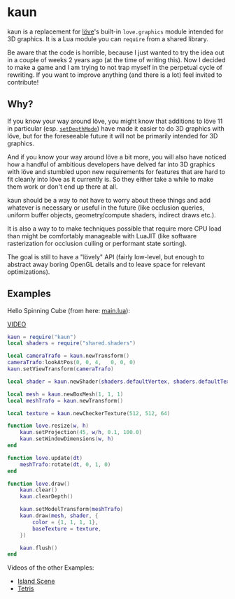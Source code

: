 # kaun
kaun is a replacement for [löve](https://love2d.org)'s built-in `love.graphics` module intended for 3D graphics. It is a Lua module you can `require` from a shared library.

Be aware that the code is horrible, because I just wanted to try the idea out in a couple of weeks 2 years ago (at the time of writing this). Now I decided to make a game and I am trying to not trap myself in the perpetual cycle of rewriting. If you want to improve anything (and there is a lot) feel invited to contribute!

## Why?
If you know your way around löve, you might know that additions to löve 11 in particular (esp. [`setDepthMode`](https://love2d.org/wiki/love.graphics.setDepthMode)) have made it easier to do 3D graphics with löve, but for the foreseeable future it will not be primarily intended for 3D graphics.

And if you know your way around löve a bit more, you will also have noticed how a handful of ambitious developers have delved far into 3D graphics with löve and stumbled upon new requirements for features that are hard to fit cleanly into löve as it currently is. So they either take a while to make them work or don't end up there at all.

kaun should be a way to not have to worry about these things and add whatever is necessary or useful in the future (like occlusion queries, uniform buffer objects, geometry/compute shaders, indirect draws etc.).

It is also a way to to make techniques possible that require more CPU load than might be comfortably manageable with LuaJIT (like software rasterization for occlusion culling or performant state sorting).

The goal is still to have a "lövely" API (fairly low-level, but enough to abstract away boring OpenGL details and to leave space for relevant optimizations).

## Examples
Hello Spinning Cube (from here: [main.lua](lovetest/test/spinny_box/main.lua)):

[VIDEO](https://streamable.com/9sx5a)

```lua
kaun = require("kaun")
local shaders = require("shared.shaders")

local cameraTrafo = kaun.newTransform()
cameraTrafo:lookAtPos(0, 0, 4,   0, 0, 0)
kaun.setViewTransform(cameraTrafo)

local shader = kaun.newShader(shaders.defaultVertex, shaders.defaultTexturedLambert)

local mesh = kaun.newBoxMesh(1, 1, 1)
local meshTrafo = kaun.newTransform()

local texture = kaun.newCheckerTexture(512, 512, 64)

function love.resize(w, h)
    kaun.setProjection(45, w/h, 0.1, 100.0)
    kaun.setWindowDimensions(w, h)
end

function love.update(dt)
    meshTrafo:rotate(dt, 0, 1, 0)
end

function love.draw()
    kaun.clear()
    kaun.clearDepth()

    kaun.setModelTransform(meshTrafo)
    kaun.draw(mesh, shader, {
        color = {1, 1, 1, 1},
        baseTexture = texture,
    })

    kaun.flush()
end
```

Videos of the other Examples:
* [Island Scene](https://streamable.com/bkrr3)
* [Tetris](https://streamable.com/r424g)
